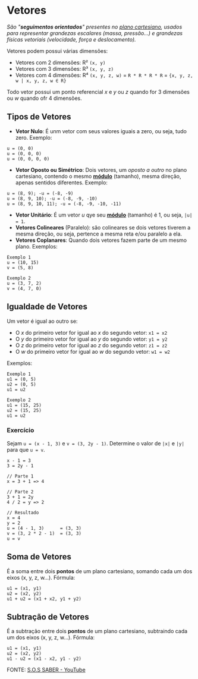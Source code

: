 # Vetores

*São "**seguimentos orientados**" presentes no <u>plano cartesiano</u>, usados para representar grandezas escalares (massa, pressão...) e grandezas físicas vetoriais (velocidade, força e deslocamento).*

Vetores podem possui várias dimensões:
* Vetores com 2 dimensões: R² `(x, y)`
* Vetores com 3 dimensões: R³ `(x, y, z)`
* Vetores com 4 dimensões: R⁴ `(x, y, z, w)` = `R * R * R * R` = `{x, y, z, w | x, y, z, w ∈ R}`

Todo vetor possui um ponto referencial *x* e *y* ou *z* quando for 3 dimensões ou *w* quando ofr 4 dimensões.

## Tipos de Vetores

* **Vetor Nulo**: É unm vetor com seus valores iguais a zero, ou seja, tudo zero. Exemplo:
```
u = (0, 0)
u = (0, 0, 0)
u = (0, 0, 0, 0)
```
* **Vetor Oposto ou Simétrico**: Dois vetores, um *oposto a outro* no plano cartesiano, contendo o mesmo <u>**módulo**</u> (tamanho), mesma direção, apenas sentidos diferentes. Exemplo:
```
u = (8, 9); -u = (-8, -9)
u = (8, 9, 10); -u = (-8, -9, -10)
u = (8, 9, 10, 11); -u = (-8, -9, -10, -11)
```
* **Vetor Unitário**: É um vetor *u* qye seu <u>**módulo**</u> (tamanho) é 1, ou seja, `|u| = 1`.
* **Vetores Colineares** (Paralelo): são colineares se dois vetores tiverem a mesma direção, ou seja, pertence a mesma reta e/ou paralelo a ela.
* **Vetores Coplanares**: Quando dois vetores fazem parte de um mesmo plano. Exemplos:
```
Exemplo 1
u = (10, 15)
v = (5, 8)
```
```
Exemplo 2
u = (3, 7, 2)
v = (4, 7, 0)
```

##  Igualdade de Vetores

Um vetor é igual ao outro se:
* O *x* do primeiro vetor for igual ao *x* do segundo vetor: `x1 = x2`
* O *y* do primeiro vetor for igual ao *y* do segundo vetor: `y1 = y2`
* O *z* do primeiro vetor for igual ao *z* do segundo vetor: `z1 = z2`
* O *w* do primeiro vetor for igual ao *w* do segundo vetor: `w1 = w2`

Exemplos:
```
Exemplo 1
u1 = (0, 5)
u2 = (0, 5)
u1 = u2
```
```
Exemplo 2
u1 = (15, 25)
u2 = (15, 25)
u1 = u2
```

### Exercício
Sejam `u = (x - 1, 3)` e `v = (3, 2y - 1)`. Determine o valor de `|x|` e `|y|` para que `u = v`.
```
x - 1 = 3
3 = 2y - 1

// Parte 1
x = 3 + 1 => 4

// Parte 2
3 + 1 = 2y
4 / 2 = y => 2

// Resultado
x = 4
y = 2
u = (4 - 1, 3)      = (3, 3)
v = (3, 2 * 2 - 1)  = (3, 3)
u = v
```

## Soma de Vetores

É a soma entre dois **pontos** de um plano cartesiano, somando cada um dos eixos (x, y, z, w...). Fórmula:
```
u1 = (x1, y1)
u2 = (x2, y2)
u1 + u2 = (x1 + x2, y1 + y2)
```

## Subtração de Vetores

É a subtração entre dois **pontos** de um plano cartesiano, subtraindo cada um dos eixos (x, y, z, w...). Fórmula:
```
u1 = (x1, y1)
u2 = (x2, y2)
u1 - u2 = (x1 - x2, y1 - y2)
```

FONTE: [S.O.S SABER - YouTube](https://www.youtube.com/watch?v=TP2o31y5_GU&list=PLO3hBdfBc4pFef1zn1oZyYXLomL9MiX-C&index=2)
